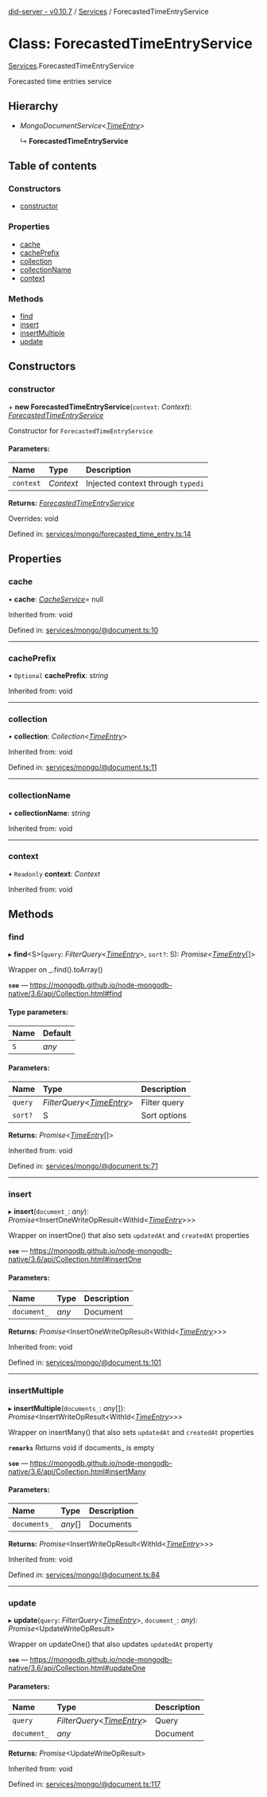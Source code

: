 [did-server - v0.10.7](../README.md) / [Services](../modules/services.md) / ForecastedTimeEntryService

# Class: ForecastedTimeEntryService

[Services](../modules/services.md).ForecastedTimeEntryService

Forecasted time entries service

## Hierarchy

* *MongoDocumentService*<[*TimeEntry*](graphql.timeentry.md)\>

  ↳ **ForecastedTimeEntryService**

## Table of contents

### Constructors

- [constructor](services.forecastedtimeentryservice.md#constructor)

### Properties

- [cache](services.forecastedtimeentryservice.md#cache)
- [cachePrefix](services.forecastedtimeentryservice.md#cacheprefix)
- [collection](services.forecastedtimeentryservice.md#collection)
- [collectionName](services.forecastedtimeentryservice.md#collectionname)
- [context](services.forecastedtimeentryservice.md#context)

### Methods

- [find](services.forecastedtimeentryservice.md#find)
- [insert](services.forecastedtimeentryservice.md#insert)
- [insertMultiple](services.forecastedtimeentryservice.md#insertmultiple)
- [update](services.forecastedtimeentryservice.md#update)

## Constructors

### constructor

\+ **new ForecastedTimeEntryService**(`context`: *Context*): [*ForecastedTimeEntryService*](services.forecastedtimeentryservice.md)

Constructor for `ForecastedTimeEntryService`

#### Parameters:

Name | Type | Description |
:------ | :------ | :------ |
`context` | *Context* | Injected context through `typedi`    |

**Returns:** [*ForecastedTimeEntryService*](services.forecastedtimeentryservice.md)

Overrides: void

Defined in: [services/mongo/forecasted_time_entry.ts:14](https://github.com/Puzzlepart/did/blob/dev/server/services/mongo/forecasted_time_entry.ts#L14)

## Properties

### cache

• **cache**: [*CacheService*](services.cacheservice.md)= null

Inherited from: void

Defined in: [services/mongo/@document.ts:10](https://github.com/Puzzlepart/did/blob/dev/server/services/mongo/@document.ts#L10)

___

### cachePrefix

• `Optional` **cachePrefix**: *string*

Inherited from: void

___

### collection

• **collection**: *Collection*<[*TimeEntry*](graphql.timeentry.md)\>

Inherited from: void

Defined in: [services/mongo/@document.ts:11](https://github.com/Puzzlepart/did/blob/dev/server/services/mongo/@document.ts#L11)

___

### collectionName

• **collectionName**: *string*

Inherited from: void

___

### context

• `Readonly` **context**: *Context*

Inherited from: void

## Methods

### find

▸ **find**<S\>(`query`: *FilterQuery*<[*TimeEntry*](graphql.timeentry.md)\>, `sort?`: S): *Promise*<[*TimeEntry*](graphql.timeentry.md)[]\>

Wrapper on _.find().toArray()

**`see`** — https://mongodb.github.io/node-mongodb-native/3.6/api/Collection.html#find

#### Type parameters:

Name | Default |
:------ | :------ |
`S` | *any* |

#### Parameters:

Name | Type | Description |
:------ | :------ | :------ |
`query` | *FilterQuery*<[*TimeEntry*](graphql.timeentry.md)\> | Filter query   |
`sort?` | S | Sort options    |

**Returns:** *Promise*<[*TimeEntry*](graphql.timeentry.md)[]\>

Inherited from: void

Defined in: [services/mongo/@document.ts:71](https://github.com/Puzzlepart/did/blob/dev/server/services/mongo/@document.ts#L71)

___

### insert

▸ **insert**(`document_`: *any*): *Promise*<InsertOneWriteOpResult<WithId<[*TimeEntry*](graphql.timeentry.md)\>\>\>

Wrapper on insertOne() that also sets `updatedAt` and `createdAt` properties

**`see`** — https://mongodb.github.io/node-mongodb-native/3.6/api/Collection.html#insertOne

#### Parameters:

Name | Type | Description |
:------ | :------ | :------ |
`document_` | *any* | Document    |

**Returns:** *Promise*<InsertOneWriteOpResult<WithId<[*TimeEntry*](graphql.timeentry.md)\>\>\>

Inherited from: void

Defined in: [services/mongo/@document.ts:101](https://github.com/Puzzlepart/did/blob/dev/server/services/mongo/@document.ts#L101)

___

### insertMultiple

▸ **insertMultiple**(`documents_`: *any*[]): *Promise*<InsertWriteOpResult<WithId<[*TimeEntry*](graphql.timeentry.md)\>\>\>

Wrapper on insertMany() that also sets `updatedAt` and `createdAt` properties

**`remarks`** Returns void if documents_ is empty

**`see`** — https://mongodb.github.io/node-mongodb-native/3.6/api/Collection.html#insertMany

#### Parameters:

Name | Type | Description |
:------ | :------ | :------ |
`documents_` | *any*[] | Documents    |

**Returns:** *Promise*<InsertWriteOpResult<WithId<[*TimeEntry*](graphql.timeentry.md)\>\>\>

Inherited from: void

Defined in: [services/mongo/@document.ts:84](https://github.com/Puzzlepart/did/blob/dev/server/services/mongo/@document.ts#L84)

___

### update

▸ **update**(`query`: *FilterQuery*<[*TimeEntry*](graphql.timeentry.md)\>, `document_`: *any*): *Promise*<UpdateWriteOpResult\>

Wrapper on updateOne() that also updates `updatedAt` property

**`see`** — https://mongodb.github.io/node-mongodb-native/3.6/api/Collection.html#updateOne

#### Parameters:

Name | Type | Description |
:------ | :------ | :------ |
`query` | *FilterQuery*<[*TimeEntry*](graphql.timeentry.md)\> | Query   |
`document_` | *any* | Document    |

**Returns:** *Promise*<UpdateWriteOpResult\>

Inherited from: void

Defined in: [services/mongo/@document.ts:117](https://github.com/Puzzlepart/did/blob/dev/server/services/mongo/@document.ts#L117)
